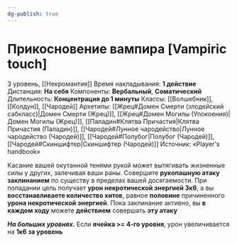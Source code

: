 ```yaml
---
dg-publish: true
---
```

# Прикосновение вампира [Vampiric touch]
3 уровень, [[Некромантия]]
Время накладывания: **1 действие**
Дистанция: **На себя**
Компоненты: **Вербальный**, **Соматический**
Длительность: **Концентрация до 1 минуты**
Классы: [[Волшебник]], [[Колдун]], [[Чародей]]
Архетипы: [[Жрец#Домен Смерти (злодейский сабкласс)|Домен Смерти (Жрец)]], [[Жрец#Домен Могилы (Упокоения)|Домен Могилы (Жрец)]], [[Паладин#Клятва Причастия|Клятва Причастия (Паладин)]], [[Чародей#Лунное чародейство|Лунное чародейство (Чародей)]], [[Чародей#Полубог|Полубог (Чародей)]], [[Чародей#Скиншифтер|Скиншифтер (Чародей)]]
Источник: «Player's handbook»

Касание вашей окутанной тенями рукой может вытягивать жизненные силы у других, залечивая ваши раны. Совершите **рукопашную атаку заклинанием** по существу в пределах вашей досягаемости. При попадании цель получает **урон некротической энергией 3к6**, а вы **восстанавливаете количество хитов**, равное **половине** причиненного **урона некротической энергией**. Пока заклинание активно, вы **в каждом ходу** можете **действием** совершать **эту атаку**

**_На больших уровнях._** Если **ячейка >= 4-го уровня**, урон увеличивается на **1к6 за уровень**